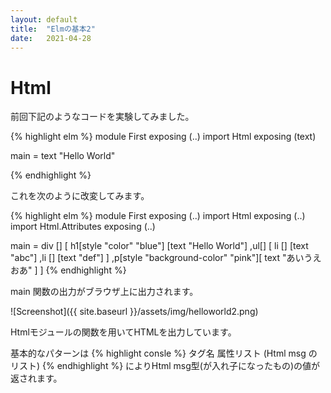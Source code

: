 ```yaml
---
layout: default
title:  "Elmの基本2"
date:   2021-04-28 
---
```


# Html

前回下記のようなコードを実験してみました。

{% highlight elm %}
module First exposing (..)
import Html exposing (text)

main =
    text "Hello World"

{% endhighlight %}

これを次のように改変してみます。

{% highlight elm %}
module First exposing (..)
import Html exposing (..)
import Html.Attributes exposing (..)

main =
    div []
        [
         h1[style "color" "blue"] [text "Hello World"]
        ,ul[] [
              li [] [text "abc"]
             ,li [] [text "def"]
             ]
        ,p[style "background-color" "pink"][
             text "あいうえおあ"
            ]
        ]
{% endhighlight %}

main 関数の出力がブラウザ上に出力されます。

![Screenshot]({{ site.baseurl }}/assets/img/helloworld2.png)


Htmlモジュールの関数を用いてHTMLを出力しています。

基本的なパターンは
{% highlight consle %}
タグ名 属性リスト (Html msg のリスト)
{% endhighlight %}
によりHtml msg型(が入れ子になったもの)の値が返されます。

